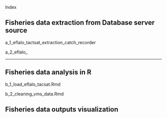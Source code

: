 Index

## Fisheries data extraction from Database server source

 a_1_eflalo_tactsat_extraction_catch_recorder
 
 a_2_eflalo_ 
 
 ------------------------
 
 ## Fisheries data analysis in R 

   
b_1_load_eflalo_tacsat.Rmd

b_2_cleaning_vms_data.Rmd


 ## Fisheries data outputs visualization  
